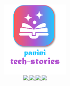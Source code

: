 <div align="center">
    <br><img src="https://github.com/ThiagoPanini/panini-tech-stories/blob/main/_assets/logo.png?raw=true" width=200 alt="panini-tech-stories-logo">
</div>

<div align="center">
  <a href="https://spark.apache.org/">
    <img src="https://img.shields.io/badge/spark-grey?style=for-the-badge&logo=apachespark&logoColor=orange">
  </a>
  <a href="https://aws.amazon.com/">
    <img src="https://img.shields.io/badge/aws-grey?style=for-the-badge&logo=amazon&logoColor=yellow">
  </a>
  <a href="https://aws.amazon.com/">
    <img src="https://img.shields.io/badge/terraform-grey?style=for-the-badge&logo=terraform&logoColor=lightpurple">
  </a>
  <a href="https://www.microsoft.com/en-us/microsoft-365/powerpoint">
    <img src="https://img.shields.io/badge/powerpoint-grey?style=for-the-badge&logo=microsoft&logoColor=red">
  </a>
</div>
